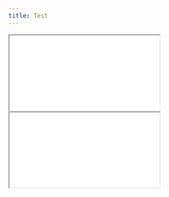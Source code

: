 ```yaml
---
title: Test
---
```



<iframe src="./example_map.html" title="Basic map with folium" style={{ border: "none", width: '800px', height: '300px' }}></iframe>

<iframe src="example_map.html" title="Basic map with folium" style={{ border: "none", width: '800px', height: '300px' }}></iframe>